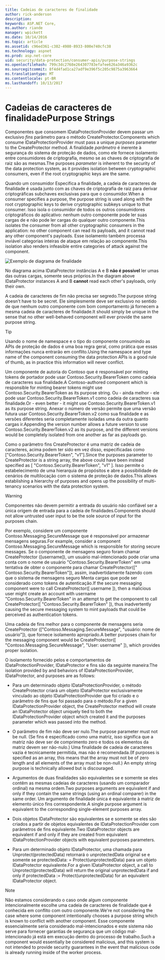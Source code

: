 ```yaml
---
title: Cadeias de caracteres de finalidade
author: rick-anderson
description: 
keywords: ASP.NET Core,
ms.author: riande
manager: wpickett
ms.date: 10/14/2016
ms.topic: article
ms.assetid: c96ed361-c382-4980-8933-800e740cfc38
ms.technology: aspnet
ms.prod: asp.net-core
uid: security/data-protection/consumer-apis/purpose-strings
ms.openlocfilehash: 799c3dc2768e264307783efafee626a346a9362c
ms.sourcegitcommit: 8f4d4fad1ca27adf9e396f5c205c9875a3963664
ms.translationtype: MT
ms.contentlocale: pt-BR
ms.lasthandoff: 10/13/2017
---
```

# <a name="purpose-strings"></a><span data-ttu-id="78e25-103">Cadeias de caracteres de finalidade</span><span class="sxs-lookup"><span data-stu-id="78e25-103">Purpose Strings</span></span>

<a name="data-protection-consumer-apis-purposes"></a>

<span data-ttu-id="78e25-104">Componentes que consomem IDataProtectionProvider devem passar um exclusivo *fins* parâmetro para o método CreateProtector.</span><span class="sxs-lookup"><span data-stu-id="78e25-104">Components which consume IDataProtectionProvider must pass a unique *purposes* parameter to the CreateProtector method.</span></span> <span data-ttu-id="78e25-105">A finalidade *parâmetro* é inerente à segurança do sistema de proteção de dados, como ele fornece isolamento entre consumidores de criptografia, mesmo se as chaves de criptografia de raiz são as mesmas.</span><span class="sxs-lookup"><span data-stu-id="78e25-105">The purposes *parameter* is inherent to the security of the data protection system, as it provides isolation between cryptographic consumers, even if the root cryptographic keys are the same.</span></span>

<span data-ttu-id="78e25-106">Quando um consumidor Especifica a finalidade, a cadeia de caracteres de finalidade é usada junto com as chaves de criptografia de raiz para derivar criptográficas subchaves exclusivas para que o consumidor.</span><span class="sxs-lookup"><span data-stu-id="78e25-106">When a consumer specifies a purpose, the purpose string is used along with the root cryptographic keys to derive cryptographic subkeys unique to that consumer.</span></span> <span data-ttu-id="78e25-107">Isso isola o consumidor de todos os outros consumidores criptográficos do aplicativo: nenhum outro componente pode ler suas cargas de e não pode ler cargas do qualquer outro componente.</span><span class="sxs-lookup"><span data-stu-id="78e25-107">This isolates the consumer from all other cryptographic consumers in the application: no other component can read its payloads, and it cannot read any other component's payloads.</span></span> <span data-ttu-id="78e25-108">Esse isolamento também processa inviável categorias inteiras de ataque em relação ao componente.</span><span class="sxs-lookup"><span data-stu-id="78e25-108">This isolation also renders infeasible entire categories of attack against the component.</span></span>

![Exemplo de diagrama de finalidade](purpose-strings/_static/purposes.png)

<span data-ttu-id="78e25-110">No diagrama acima IDataProtector instâncias A e B **não é possível** ler umas das outras cargas, somente seus próprios.</span><span class="sxs-lookup"><span data-stu-id="78e25-110">In the diagram above IDataProtector instances A and B **cannot** read each other's payloads, only their own.</span></span>

<span data-ttu-id="78e25-111">A cadeia de caracteres de fim não precisa ser segredo.</span><span class="sxs-lookup"><span data-stu-id="78e25-111">The purpose string doesn't have to be secret.</span></span> <span data-ttu-id="78e25-112">Ele simplesmente deve ser exclusivo no sentido de que nenhum outro componente com bom comportamento já fornecem a mesma cadeia de caracteres de finalidade.</span><span class="sxs-lookup"><span data-stu-id="78e25-112">It should simply be unique in the sense that no other well-behaved component will ever provide the same purpose string.</span></span>

>[!TIP]
> <span data-ttu-id="78e25-113">Usando o nome de namespace e o tipo do componente consumindo as APIs de proteção de dados é uma boa regra geral, como prática que essas informações nunca entrarão em conflito.</span><span class="sxs-lookup"><span data-stu-id="78e25-113">Using the namespace and type name of the component consuming the data protection APIs is a good rule of thumb, as in practice this information will never conflict.</span></span>
>
><span data-ttu-id="78e25-114">Um componente de autoria do Contoso que é responsável por minting tokens de portador pode usar Contoso.Security.BearerToken como cadeia de caracteres sua finalidade.</span><span class="sxs-lookup"><span data-stu-id="78e25-114">A Contoso-authored component which is responsible for minting bearer tokens might use Contoso.Security.BearerToken as its purpose string.</span></span> <span data-ttu-id="78e25-115">Ou - ainda melhor - ele pode usar Contoso.Security.BearerToken.v1 como cadeia de caracteres sua finalidade.</span><span class="sxs-lookup"><span data-stu-id="78e25-115">Or - even better - it might use Contoso.Security.BearerToken.v1 as its purpose string.</span></span> <span data-ttu-id="78e25-116">Anexar o número de versão permite que uma versão futura usar Contoso.Security.BearerToken.v2 como sua finalidade e as versões diferentes seria completamente isoladas uma da outra quanto cargas ir.</span><span class="sxs-lookup"><span data-stu-id="78e25-116">Appending the version number allows a future version to use Contoso.Security.BearerToken.v2 as its purpose, and the different versions would be completely isolated from one another as far as payloads go.</span></span>

<span data-ttu-id="78e25-117">Como o parâmetro fins CreateProtector é uma matriz de cadeia de caracteres, acima podem ter sido em vez disso, especificadas como ["Contoso.Security.BearerToken", "v1"].</span><span class="sxs-lookup"><span data-stu-id="78e25-117">Since the purposes parameter to CreateProtector is a string array, the above could have been instead specified as [ "Contoso.Security.BearerToken", "v1" ].</span></span> <span data-ttu-id="78e25-118">Isso permite o estabelecimento de uma hierarquia de propósitos e abre a possibilidade de cenários de multilocação com o sistema de proteção de dados.</span><span class="sxs-lookup"><span data-stu-id="78e25-118">This allows establishing a hierarchy of purposes and opens up the possibility of multi-tenancy scenarios with the data protection system.</span></span>

<a name="data-protection-contoso-purpose"></a>

>[!WARNING]
> <span data-ttu-id="78e25-119">Componentes não devem permitir a entrada do usuário não confiável ser a única origem de entrada para a cadeia de finalidades.</span><span class="sxs-lookup"><span data-stu-id="78e25-119">Components should not allow untrusted user input to be the sole source of input for the purposes chain.</span></span>
>
><span data-ttu-id="78e25-120">Por exemplo, considere um componente Contoso.Messaging.SecureMessage que é responsável por armazenar mensagens seguras.</span><span class="sxs-lookup"><span data-stu-id="78e25-120">For example, consider a component Contoso.Messaging.SecureMessage which is responsible for storing secure messages.</span></span> <span data-ttu-id="78e25-121">Se o componente de mensagens seguro foram chamar CreateProtector ([username]), um usuário mal-intencionado pode criar uma conta com o nome de usuário "Contoso.Security.BearerToken" em uma tentativa de obter o componente para chamar CreateProtector([" Contoso.Security.BearerToken"]), assim, inadvertidamente fazendo com que o sistema de mensagens seguro Menta cargas que pode ser considerado como tokens de autenticação.</span><span class="sxs-lookup"><span data-stu-id="78e25-121">If the secure messaging component were to call CreateProtector([ username ]), then a malicious user might create an account with username "Contoso.Security.BearerToken" in an attempt to get the component to call CreateProtector([ "Contoso.Security.BearerToken" ]), thus inadvertently causing the secure messaging system to mint payloads that could be perceived as authentication tokens.</span></span>
>
><span data-ttu-id="78e25-122">Uma cadeia de fins melhor para o componente de mensagens seria CreateProtector (["Contoso.Messaging.SecureMessage", "usuário: nome de usuário"]), que fornece isolamento apropriado.</span><span class="sxs-lookup"><span data-stu-id="78e25-122">A better purposes chain for the messaging component would be CreateProtector([ "Contoso.Messaging.SecureMessage", "User: username" ]), which provides proper isolation.</span></span>

<span data-ttu-id="78e25-123">O isolamento fornecido pelos e comportamentos de IDataProtectionProvider, IDataProtector e fins são da seguinte maneira:</span><span class="sxs-lookup"><span data-stu-id="78e25-123">The isolation provided by and behaviors of IDataProtectionProvider, IDataProtector, and purposes are as follows:</span></span>

* <span data-ttu-id="78e25-124">Para um determinado objeto IDataProtectionProvider, o método CreateProtector criará um objeto IDataProtector exclusivamente vinculado ao objeto IDataProtectionProvider que foi criado e o parâmetro de fins que foi passado para o método.</span><span class="sxs-lookup"><span data-stu-id="78e25-124">For a given IDataProtectionProvider object, the CreateProtector method will create an IDataProtector object uniquely tied to both the IDataProtectionProvider object which created it and the purposes parameter which was passed into the method.</span></span>

* <span data-ttu-id="78e25-125">O parâmetro de fim não deve ser nulo.</span><span class="sxs-lookup"><span data-stu-id="78e25-125">The purpose parameter must not be null.</span></span> <span data-ttu-id="78e25-126">(Se fins é especificado como uma matriz, isso significa que a matriz não deve ser de comprimento zero e todos os elementos da matriz devem ser não-nulo.) Uma finalidade de cadeia de caracteres vazia é tecnicamente permitida, mas não é recomendada.</span><span class="sxs-lookup"><span data-stu-id="78e25-126">(If purposes is specified as an array, this means that the array must not be of zero length and all elements of the array must be non-null.) An empty string purpose is technically allowed but is discouraged.</span></span>

* <span data-ttu-id="78e25-127">Argumentos de duas finalidades são equivalentes se e somente se eles contêm as mesmas cadeias de caracteres (usando um comparador ordinal) na mesma ordem.</span><span class="sxs-lookup"><span data-stu-id="78e25-127">Two purposes arguments are equivalent if and only if they contain the same strings (using an ordinal comparer) in the same order.</span></span> <span data-ttu-id="78e25-128">Um argumento de finalidade única é equivalente à matriz de elemento único fins correspondente.</span><span class="sxs-lookup"><span data-stu-id="78e25-128">A single purpose argument is equivalent to the corresponding single-element purposes array.</span></span>

* <span data-ttu-id="78e25-129">Dois objetos IDataProtector são equivalentes se e somente se eles são criados a partir de objetos equivalentes de IDataProtectionProvider com parâmetros de fins equivalente.</span><span class="sxs-lookup"><span data-stu-id="78e25-129">Two IDataProtector objects are equivalent if and only if they are created from equivalent IDataProtectionProvider objects with equivalent purposes parameters.</span></span>

* <span data-ttu-id="78e25-130">Para um determinado objeto IDataProtector, uma chamada para Unprotect(protectedData) retornará o unprotectedData original se e somente se protectedData: = Protect(unprotectedData) para um objeto IDataProtector equivalente.</span><span class="sxs-lookup"><span data-stu-id="78e25-130">For a given IDataProtector object, a call to Unprotect(protectedData) will return the original unprotectedData if and only if protectedData := Protect(unprotectedData) for an equivalent IDataProtector object.</span></span>

> [!NOTE]
> <span data-ttu-id="78e25-131">Não estamos considerando o caso onde algum componente intencionalmente escolhe uma cadeia de caracteres de finalidade que é conhecida em conflito com outro componente.</span><span class="sxs-lookup"><span data-stu-id="78e25-131">We're not considering the case where some component intentionally chooses a purpose string which is known to conflict with another component.</span></span> <span data-ttu-id="78e25-132">Esse componente essencialmente seria considerado mal-intencionados e este sistema não serve para fornecer garantias de segurança que um código mal-intencionado já está em execução dentro do processo de trabalho.</span><span class="sxs-lookup"><span data-stu-id="78e25-132">Such a component would essentially be considered malicious, and this system is not intended to provide security guarantees in the event that malicious code is already running inside of the worker process.</span></span>
